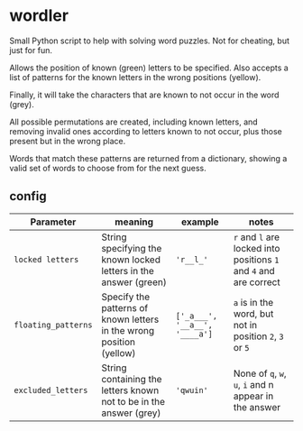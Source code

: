 # wordler
Small Python script to help with solving word puzzles. Not for cheating, but just for fun.

Allows the position of known (green) letters to be specified. Also accepts a list of patterns for the known letters in the wrong positions (yellow).

Finally, it will take the characters that are known to not occur in the word (grey).

All possible permutations are created, including known letters, and removing invalid ones according to letters known to not occur, plus those present but in the wrong place.

Words that match these patterns are returned from a dictionary, showing a valid set of words to choose from for the next guess.

## config

| Parameter | meaning | example | notes |
|-----------|---------|---------|-------|
|`locked letters`| String specifying the known locked letters in the answer (green) | `'r__l_'` | `r` and `l` are locked into positions `1` and `4` and are correct |
|`floating_patterns` | Specify the patterns of known letters in the wrong position (yellow) |`['_a___', '__a__', '____a']` | `a` is in the word, but not in position `2`, `3` or `5` |
|`excluded_letters`| String containing the letters known not to be in the answer (grey) |`'qwuin'`| None of `q`, `w`, `u`, `i` and n appear in the answer
    